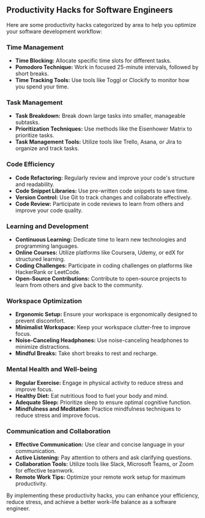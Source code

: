 ## Productivity Hacks for Software Engineers

Here are some productivity hacks categorized by area to help you optimize your software development workflow:

### **Time Management**
* **Time Blocking:** Allocate specific time slots for different tasks. 
* **Pomodoro Technique:** Work in focused 25-minute intervals, followed by short breaks.
* **Time Tracking Tools:** Use tools like Toggl or Clockify to monitor how you spend your time.

### **Task Management**
* **Task Breakdown:** Break down large tasks into smaller, manageable subtasks.
* **Prioritization Techniques:** Use methods like the Eisenhower Matrix to prioritize tasks.
* **Task Management Tools:** Utilize tools like Trello, Asana, or Jira to organize and track tasks.

### **Code Efficiency**
* **Code Refactoring:** Regularly review and improve your code's structure and readability.
* **Code Snippet Libraries:** Use pre-written code snippets to save time.
* **Version Control:** Use Git to track changes and collaborate effectively.
* **Code Review:** Participate in code reviews to learn from others and improve your code quality.

### **Learning and Development**
* **Continuous Learning:** Dedicate time to learn new technologies and programming languages.
* **Online Courses:** Utilize platforms like Coursera, Udemy, or edX for structured learning.
* **Coding Challenges:** Participate in coding challenges on platforms like HackerRank or LeetCode.
* **Open-Source Contributions:** Contribute to open-source projects to learn from others and give back to the community.

### **Workspace Optimization**
* **Ergonomic Setup:** Ensure your workspace is ergonomically designed to prevent discomfort.
* **Minimalist Workspace:** Keep your workspace clutter-free to improve focus.
* **Noise-Canceling Headphones:** Use noise-canceling headphones to minimize distractions.
* **Mindful Breaks:** Take short breaks to rest and recharge.

### **Mental Health and Well-being**
* **Regular Exercise:** Engage in physical activity to reduce stress and improve focus.
* **Healthy Diet:** Eat nutritious food to fuel your body and mind.
* **Adequate Sleep:** Prioritize sleep to ensure optimal cognitive function.
* **Mindfulness and Meditation:** Practice mindfulness techniques to reduce stress and improve focus.

### **Communication and Collaboration**
* **Effective Communication:** Use clear and concise language in your communication.
* **Active Listening:** Pay attention to others and ask clarifying questions.
* **Collaboration Tools:** Utilize tools like Slack, Microsoft Teams, or Zoom for effective teamwork.
* **Remote Work Tips:** Optimize your remote work setup for maximum productivity.

By implementing these productivity hacks, you can enhance your efficiency, reduce stress, and achieve a better work-life balance as a software engineer.
